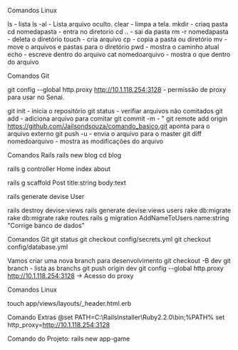 Comandos Linux

ls - lista
ls -al - Lista arquivo oculto.
clear - limpa a tela.
mkdir - criaq pasta
cd nomedapasta - entra no diretorio
cd .. - sai da pasta
rm -r nomedapasta - deleta o diretório
touch - cria arquivo
cp - copia a pasta ou diretório
mv - move o arquivos e pastas para o diretório
pwd - mostra o caminho atual
echo - escreve dentro do arquivo
cat nomedoarquivo - mostra o que dentro do arquivo

Comandos Git

git config --global http.proxy http://10.1.118.254:3128 - permissão de proxy para usar no Senai.


git init - inicia o repositório
git status - verifiar arquivos não comitados
git add - adiciona arquivo para comitar
git commit -m - "
git remote add origin https://github.com/Jailsondsouza/comando_basico.git aponta para o arquivo externo
git push -u - envia o arquivo para o master
git diff nomedoarquivo - mostra as modificações do arquivo

Comandos Rails 
rails new blog
cd blog

rails g controller Home index about

rails g scaffold Post title:string body:text

rails generate devise User

rails destroy devise:views
rails generate devise:views users
rake db:migrate
rake db:migrate
rake routes
rails g migration AddNameToUsers name:string "Corrige banco de dados"

Comandos Git 
git status
git checkout config/secrets.yml
git checkout config/database.yml

Vamos criar uma nova branch para desenvolvimento
git checkout -B  dev 
git branch - lista as branchs 
git push origin dev 
git config --global http.proxy http://10.1.118.254:3128    →  Acesso do proxy



Comandos Linux 

touch app/views/layouts/_header.html.erb

Comando Extras
@set PATH=C:\RailsInstaller\Ruby2.2.0\bin;%PATH%
set http_proxy=http://10.1.118.254:3128




Comando do Projeto:
rails new app-game
